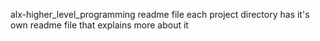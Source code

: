 alx-higher_level_programming readme file
each project directory has it's own readme file that explains more about it